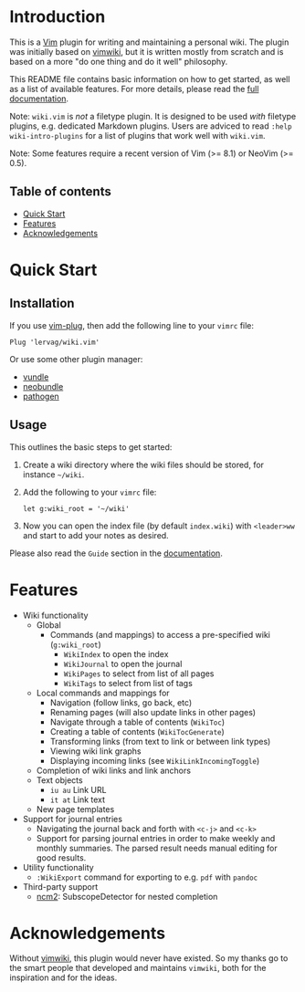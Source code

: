 # Introduction

This is a [Vim](http://www.vim.org/) plugin for writing and maintaining
a personal wiki. The plugin was initially based on
[vimwiki](https://github.com/vimwiki/vimwiki), but it is written mostly from
scratch and is based on a more "do one thing and do it well" philosophy.

This README file contains basic information on how to get started, as well as
a list of available features. For more details, please read the
[full documentation](doc/wiki.txt).

Note: `wiki.vim` is _not_ a filetype plugin. It is designed to be used _with_
      filetype plugins, e.g. dedicated Markdown plugins. Users are adviced to
      read `:help wiki-intro-plugins` for a list of plugins that work well with
      `wiki.vim`.

Note: Some features require a recent version of Vim (>= 8.1) or NeoVim (>= 0.5).

## Table of contents

- [Quick Start](#quick-start)
- [Features](#features)
- [Acknowledgements](#acknowledgements)

# Quick Start

## Installation

If you use [vim-plug](https://github.com/junegunn/vim-plug), then add the
following line to your `vimrc` file:

```vim
Plug 'lervag/wiki.vim'
```

Or use some other plugin manager:
- [vundle](https://github.com/gmarik/vundle)
- [neobundle](https://github.com/Shougo/neobundle.vim)
- [pathogen](https://github.com/tpope/vim-pathogen)

## Usage

This outlines the basic steps to get started:

1. Create a wiki directory where the wiki files should be stored, for instance
   `~/wiki`.

2. Add the following to your `vimrc` file:

   ```vim
   let g:wiki_root = '~/wiki'
   ```

3. Now you can open the index file (by default `index.wiki`) with `<leader>ww`
   and start to add your notes as desired.

Please also read the `Guide` section in the [documentation](doc/wiki.txt).

# Features

- Wiki functionality
  - Global
    - Commands (and mappings) to access a pre-specified wiki (`g:wiki_root`)
      - `WikiIndex` to open the index
      - `WikiJournal` to open the journal
      - `WikiPages` to select from list of all pages
      - `WikiTags` to select from list of tags
  - Local commands and mappings for
    - Navigation (follow links, go back, etc)
    - Renaming pages (will also update links in other pages)
    - Navigate through a table of contents (`WikiToc`)
    - Creating a table of contents (`WikiTocGenerate`)
    - Transforming links (from text to link or between link types)
    - Viewing wiki link graphs
    - Displaying incoming links (see `WikiLinkIncomingToggle`)
  - Completion of wiki links and link anchors
  - Text objects
    - `iu au` Link URL
    - `it at` Link text
  - New page templates
- Support for journal entries
  - Navigating the journal back and forth with `<c-j>` and `<c-k>`
  - Support for parsing journal entries in order to make weekly and monthly
    summaries. The parsed result needs manual editing for good results.
- Utility functionality
  - `:WikiExport` command for exporting to e.g. `pdf` with `pandoc`
- Third-party support
  - [ncm2](https://github.com/ncm2/ncm2): SubscopeDetector for nested completion

# Acknowledgements

Without [vimwiki](https://github.com/vimwiki/vimwiki), this plugin would never
have existed. So my thanks go to the smart people that developed and maintains
`vimwiki`, both for the inspiration and for the ideas.

